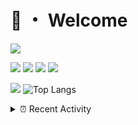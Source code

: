 # 👋 ・ Welcome
![](https://komarev.com/ghpvc/?username=Lorenzo0111)

![](https://img.shields.io/badge/Java-ED8B00?style=for-the-badge&logo=java&logoColor=white)
![](https://img.shields.io/badge/JavaScript-323330?style=for-the-badge&logo=javascript&logoColor=F7DF1E)
![](https://img.shields.io/badge/Node.js-339933?style=for-the-badge&logo=nodedotjs&logoColor=white)
![](https://img.shields.io/badge/React-20232A?style=for-the-badge&logo=react&logoColor=61DAFB)

[![](https://github-readme-stats.vercel.app/api?username=Lorenzo0111&show_icons=true&count_private=true)](https://github.com/Lorenzo0111)
![Top Langs](https://github-readme-stats.vercel.app/api/top-langs/?username=Lorenzo0111&layout=compact)

<details>
<summary>⏰ Recent Activity</summary>

<!--RECENT_ACTIVITY:start-->
1. ![issueClosed] **Issue closed:** [Ticxo/Model-Engine-Wiki#11](https://github.com/Ticxo/Model-Engine-Wiki/issues/11)
2. ![release] Released [WebAPI](https://github.com/Lorenzo0111/SpigotUpdatesBot/releases/tag/v1.2) in [Lorenzo0111/SpigotUpdatesBot](https://github.com/Lorenzo0111/SpigotUpdatesBot)
3. ![comment] **Commented:** [ZombieStriker/QualityArmory#258](https://github.com/ZombieStriker/QualityArmory/issues/258#issuecomment-1025425959)
4. ![comment] **Commented:** [ZombieStriker/QualityArmory#248](https://github.com/ZombieStriker/QualityArmory/issues/248#issuecomment-1025128589)
5. ![comment] **Commented:** [ZombieStriker/QualityArmory#258](https://github.com/ZombieStriker/QualityArmory/issues/258#issuecomment-1025128232)
6. ![comment] **Commented:** [ZombieStriker/QualityArmory#269](https://github.com/ZombieStriker/QualityArmory/issues/269#issuecomment-1025127654)
7. ![comment] **Commented:** [ZombieStriker/QualityArmory#268](https://github.com/ZombieStriker/QualityArmory/issues/268#issuecomment-1025125872)
8. ![comment] **Commented:** [Ticxo/Model-Engine-Wiki#12](https://github.com/Ticxo/Model-Engine-Wiki/issues/12#issuecomment-1024978364)
9. ![issueClosed] **Issue closed:** [Ticxo/Model-Engine-Wiki#12](https://github.com/Ticxo/Model-Engine-Wiki/issues/12)
10. ![comment] **Commented:** [ZombieStriker/QualityArmoryVehicles2#93](https://github.com/ZombieStriker/QualityArmoryVehicles2/issues/93#issuecomment-1024962893)
<!--RECENT_ACTIVITY:end-->


<!--RECENT_ACTIVITY:last_update-->
Last Updated: Tuesday, February 1st, 2022, 12:18:08 PM
<!--RECENT_ACTIVITY:last_update_end-->
</details>

[issueOpened]: https://cdn.jsdelivr.net/gh/Readme-Workflows/Readme-Icons@main/icons/octicons/IssueOpenedOld.svg
[issueClosed]: https://cdn.jsdelivr.net/gh/Readme-Workflows/Readme-Icons@main/icons/octicons/IssueClosedOld.svg

[prOpened]: https://cdn.jsdelivr.net/gh/Readme-Workflows/Readme-Icons@main/icons/octicons/PullRequestOpened.svg
[prClosed]: https://cdn.jsdelivr.net/gh/Readme-Workflows/Readme-Icons@main/icons/octicons/PullRequestClosed.svg
[prMerged]: https://cdn.jsdelivr.net/gh/Readme-Workflows/Readme-Icons@main/icons/octicons/PullRequestMerged.svg

[comment]: https://cdn.jsdelivr.net/gh/Readme-Workflows/Readme-Icons@main/icons/octicons/Comment.svg

[changesRequested]: https://cdn.jsdelivr.net/gh/Readme-Workflows/Readme-Icons@main/icons/octicons/RequestedChanges.svg
[approved]: https://cdn.jsdelivr.net/gh/Readme-Workflows/Readme-Icons@main/icons/octicons/ApprovedChanges.svg

[repoCreated]: https://cdn.jsdelivr.net/gh/Readme-Workflows/Readme-Icons@main/icons/octicons/Repository.svg
[release]: https://cdn.jsdelivr.net/gh/Readme-Workflows/Readme-Icons@main/icons/octicons/Release.svg
[star]: https://cdn.jsdelivr.net/gh/Readme-Workflows/Readme-Icons@main/icons/octicons/StarredRepository.svg
[wiki]: https://cdn.jsdelivr.net/gh/Readme-Workflows/Readme-Icons@main/icons/octicons/Wiki.svg
[fork]: https://cdn.jsdelivr.net/gh/Readme-Workflows/Readme-Icons@main/icons/octicons/ForkedRepository.svg
[people]: https://cdn.jsdelivr.net/gh/Readme-Workflows/Readme-Icons@main/icons/octicons/People.svg
